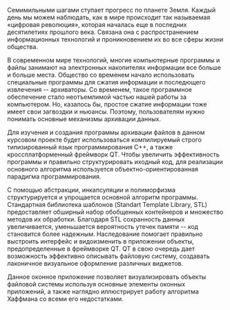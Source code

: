 Семимильными шагами ступает прогресс по планете Земля. Каждый день мы можем наблюдать,
как в мире происходит так называемая «цифровая революция», которая
началась еще в последних десятилетиях прошлого века. Связана она с распространением
информационных технологий и проникновением их во все сферы жизни общества.

В современном мире технологий, многие компьютерные программы и файлы занимают на электронных накопителях информации все больше и больше места. 
Общество со временем начало использовать специальные программы для сжатия информации и последющего извлечения -- архиваторы. 
Со временем, такое программное обеспечение стало неотъемлимой частью нашей работы за компьютером. 
Но, казалось бы, простое сжатие информации тоже имеет свои загвоздки и ньюансы.
Поэтому, пользователям нужно понимать основные механизмы архивации данных.

Для изучения и создания программы архивации файлов в данном курсовом проекте будет использоваться компилируемый строго типизированный язык программирования С++, а также кроссплатформенный фреймворк QT.
Чтобы увеличить эффективность программы и правильно структурировать иходный код, для реализации основного алгоритма используется объектно-ориентированная парадигма программирования.

С помощью абстракции, инкапсуляции и полиморфизма структурируется и упрощается основной алгоритм программы. 
Стандартная библиотека шаблонов (Standart Template Library, STL) предоставляет обширный набор обобщенных контейнеров и множество методов их обработки. 
Благодаря STL сохранность данных увеличивается, уменьшается вероятность утечек памяти -- код становится более надежным.
Наследование помогает правильно выстроить интерфейс и видоизменить в приложении объекты, предопределенные в фреймворке QT. 
QT в свою очередь дает возможность эффективно описывать файловую систему, создавать лаконичное визуальное оформление различных виджетов.

Данное оконное приложение позволяет визуализировать объекты файловой системы используя основные элементы оконных приложений, а также наглядно иллюстрирует работу алгоритма Хаффмана со всеми его недостатками. 
